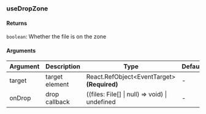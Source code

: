 ### useDropZone

#### Returns
`boolean`: Whether the file is on the zone

#### Arguments
|Argument|Description|Type|DefaultValue|
|---|---|---|---|
|target|target element|React.RefObject&lt;EventTarget&gt;  **(Required)**|-|
|onDrop|drop callback|((files: File[] \| null) => void) \| undefined |-|
